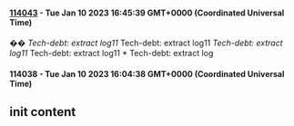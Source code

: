 
#### [114043](https://dfoglobal.visualstudio.com/DFO/_build/results?buildId=114043&view=results) - Tue Jan 10 2023 16:45:39 GMT+0000 (Coordinated Universal Time)
��*   T e c h - d e b t :   e x t r a c t   l o g 1 1  
    
 *   T e c h - d e b t :   e x t r a c t   l o g 1 1  
    
 *   T e c h - d e b t :   e x t r a c t   l o g 1 1  
    
 *   T e c h - d e b t :   e x t r a c t   l o g 1 1  
    
 *   T e c h - d e b t :   e x t r a c t   l o g  
    
 

#### 114038 - Tue Jan 10 2023 16:04:38 GMT+0000 (Coordinated Universal Time) <br>

## init content



